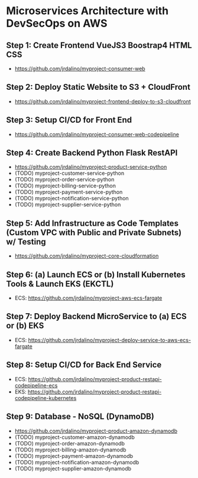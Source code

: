 # Microservices Architecture with DevSecOps on AWS

## Step 1: Create Frontend VueJS3 Boostrap4 HTML CSS
- https://github.com/jrdalino/myproject-consumer-web

## Step 2: Deploy Static Website to S3 + CloudFront
- https://github.com/jrdalino/myproject-frontend-deploy-to-s3-cloudfront

## Step 3: Setup CI/CD for Front End
- https://github.com/jrdalino/myproject-consumer-web-codepipeline

## Step 4: Create Backend Python Flask RestAPI
- https://github.com/jrdalino/myproject-product-service-python
- (TODO) myproject-customer-service-python
- (TODO) myproject-order-service-python
- (TODO) myproject-billing-service-python
- (TODO) myproject-payment-service-python
- (TODO) myproject-notification-service-python
- (TODO) myproject-supplier-service-python

## Step 5: Add Infrastructure as Code Templates (Custom VPC with Public and Private Subnets) w/ Testing
- https://github.com/jrdalino/myproject-core-cloudformation

## Step 6: (a) Launch ECS or (b) Install Kubernetes Tools & Launch EKS (EKCTL)
- ECS: https://github.com/jrdalino/myproject-aws-ecs-fargate

## Step 7: Deploy Backend MicroService to (a) ECS or (b) EKS
- ECS: https://github.com/jrdalino/myproject-deploy-service-to-aws-ecs-fargate

## Step 8: Setup CI/CD for Back End Service
- ECS: https://github.com/jrdalino/myproject-product-restapi-codepipeline-ecs
- EKS: https://github.com/jrdalino/myproject-product-restapi-codepipeline-kubernetes

## Step 9: Database - NoSQL (DynamoDB)
- https://github.com/jrdalino/myproject-product-amazon-dynamodb
- (TODO) myproject-customer-amazon-dynamodb
- (TODO) myproject-order-amazon-dynamodb
- (TODO) myproject-billing-amazon-dynamodb
- (TODO) myproject-payment-amazon-dynamodb
- (TODO) myproject-notification-amazon-dynamodb
- (TODO) myproject-supplier-amazon-dynamodb

